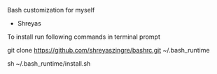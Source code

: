 Bash customization for myself
- Shreyas

To install run following commands in terminal prompt

git clone https://github.com/shreyaszingre/bashrc.git ~/.bash_runtime

sh ~/.bash_runtime/install.sh
